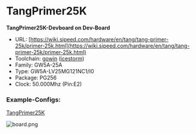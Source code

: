 # TangPrimer25K
**TangPrimer25K-Devboard on Dev-Board**

* URL: [https://wiki.sipeed.com/hardware/en/tang/tang-primer-25k/primer-25k.html](https://wiki.sipeed.com/hardware/en/tang/tang-primer-25k/primer-25k.html)
* Toolchain: [gowin](../../generator/toolchains/gowin/README.md) ([icestorm](../../generator/toolchains/icestorm/README.md))
* Family: GW5A-25A
* Type: GW5A-LV25MG121NC1/I0
* Package: PG256
* Clock: 50.000Mhz (Pin:E2)

### Example-Configs:
[TangPrimer25K](../configs/TangPrimer25K)

![board.png](board.png)

